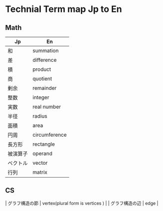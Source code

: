 # Technial Term map Jp to En

## Math

| Jp| En |
| -- | -- |
| 和 | summation |
| 差 | difference |
| 積 | product |
| 商 | quotient |
| 剰余| remainder |
| 整数 | integer |
| 実数 | real number |
| 半径 | radius |
| 面積 | area |
| 円周 | circumference |
| 長方形 | rectangle|
| 被演算子 | operand |
| ベクトル | vector |
| 行列 | matrix |

## CS

| グラフ構造の節 | vertex(plural form is vertices ) |
| グラフ構造の辺 | edge |
